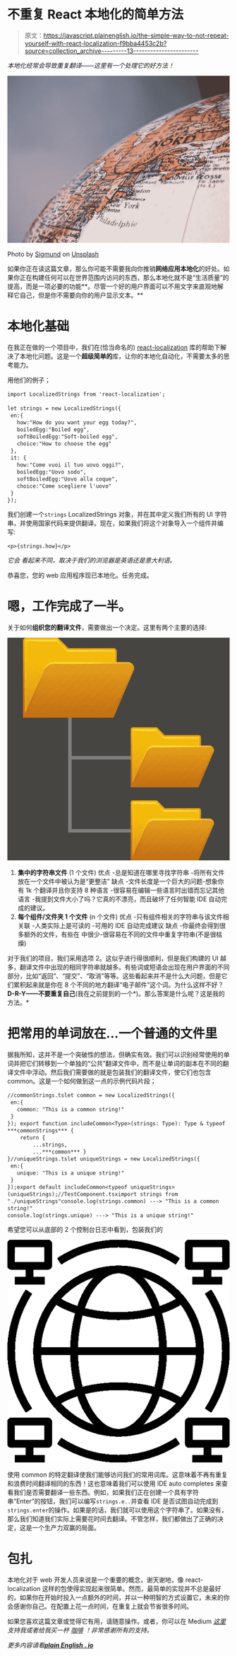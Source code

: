 # 不重复 React 本地化的简单方法

> 原文：<https://javascript.plainenglish.io/the-simple-way-to-not-repeat-yourself-with-react-localization-f9bba4453c2b?source=collection_archive---------13----------------------->

*本地化经常会导致重复翻译——这里有一个处理它的好方法！*

![](img/f80728b0d5b2a47f972fd5857c90055d.png)

Photo by [Sigmund](https://unsplash.com/@sigmund?utm_source=medium&utm_medium=referral) on [Unsplash](https://unsplash.com?utm_source=medium&utm_medium=referral)

如果你正在读这篇文章，那么你可能不需要我向你推销**网络应用本地化**的好处。如果你正在构建任何可以在世界范围内访问的东西，那么本地化就不是“生活质量”的提高，而是一项必要的功能**。尽管一个好的用户界面可以不用文字来直观地解释它自己，但是你不需要向你的用户显示文本。**

# 本地化基础

在我正在做的一个项目中，我们在(恰当命名的) [react-localization](https://www.npmjs.com/package/react-localization) 库的帮助下解决了本地化问题。这是一个**超级简单的**库，让你的本地化自动化，不需要太多的思考能力。

用他们的例子；

```
import LocalizedStrings from 'react-localization';

let strings = new LocalizedStrings({
 en:{
   how:"How do you want your egg today?",
   boiledEgg:"Boiled egg",
   softBoiledEgg:"Soft-boiled egg",
   choice:"How to choose the egg"
 },
 it: {
   how:"Come vuoi il tuo uovo oggi?",
   boiledEgg:"Uovo sodo",
   softBoiledEgg:"Uovo alla coque",
   choice:"Come scegliere l'uovo"
 }
});
```

我们创建一个`strings` LocalizedStrings 对象，并在其中定义我们所有的 UI 字符串，并使用国家代码来提供翻译。现在，如果我们将这个对象导入一个组件并编写:

```
<p>{strings.how}</p>
```

*它会* *看起来不同，取决于我们的浏览器是英语还是意大利语。*

恭喜您，您的 web 应用程序现已本地化。任务完成。

# 嗯，工作完成了一半。

关于如何**组织您的翻译文件**，需要做出一个决定。这里有两个主要的选择:

![](img/4d16418d8a481c7b8ae575bf5f29f6c7.png)

1.  **集中的字符串文件** (1 个文件)
    优点
    -总是知道在哪里寻找字符串
    -将所有文件放在一个文件中被认为是“更整洁”
    缺点
    -文件长度是一个巨大的问题-想象你有 1k 个翻译并且你支持 8 种语言
    -很容易在编辑一些语言时出错而忘记其他语言
    -我提到文件大小了吗？它真的不漂亮，而且破坏了任何智能 IDE 自动完成的建议。
2.  **每个组件/文件夹 1 个文件** (n 个文件)
    优点
    -只有组件相关的字符串与该文件相关联
    -人类实际上是可读的
    -可用的 IDE 自动完成建议
    缺点
    -你最终会得到很多额外的文件，有些在
    中很少-很容易在不同的文件中重复字符串(不是很枯燥)

对于我们的项目，我们采用选项 2。这似乎进行得很顺利，但是我们构建的 UI 越多，翻译文件中出现的相同字符串就越多。有些词或短语会出现在用户界面的不同部分，比如“返回”、“提交”、“取消”等等。这些看起来并不是什么大问题，但是它们累积起来就是你在 8 个不同的地方翻译“电子邮件”这个词。为什么这样不好？**D-R-Y——不要重复自己**(我在之前提到的一个*)。那么答案是什么呢？这是我的方法。*

# 把常用的单词放在…一个普通的文件里

据我所知，这并不是一个突破性的想法，但确实有效。我们可以识别经常使用的单词并把它们转移到一个单独的“公共”翻译文件中，而不是让单词的副本在不同的翻译文件中浮动。然后我们需要做的就是包装我们的翻译文件，使它们也包含 common。这是一个如何做到这一点的示例代码片段；

```
//commonStrings.tslet common = new LocalizedStrings({
 en:{
   common: "This is a common string!"
 }
}); export function includeCommon<Type>(strings: Type): Type & typeof ***commonStrings*** {
    return {
        ...strings,
        ...***common*** }
}//uniqueStrings.tslet uniqueStrings = new LocalizedStrings({
 en:{ 
   unique: "This is a unique string!"
 }
});export default includeCommon<typeof uniqueStrings>(uniqueStrings);//TestComponent.tsximport strings from "./uniqueStrings"console.log(strings.common) ---> "This is a common string!"
console.log(strings.unique) ---> "This is a unique string!"
```

希望您可以从底部的 2 个控制台日志中看到，包装我们的

![](img/e570391a4e63507505b1623269683ea0.png)

使用 common 的特定翻译使我们能够访问我们的常用词库。这意味着不再有重复和浪费时间翻译相同的东西！这也意味着我们可以使用 IDE auto completes 来查看我们是否需要翻译一些东西。例如，如果我们正在创建一个具有字符串“Enter”的按钮，我们可以编写`strings.e..`并查看 IDE 是否试图自动完成到`strings.enter`的操作。如果是的话，我们就可以使用这个字符串了。如果没有，那么我们知道我们实际上需要花时间去翻译。不管怎样，我们都做出了正确的决定，这是一个生产力双赢的局面。

# 包扎

本地化对于 web 开发人员来说是一个重要的概念，谢天谢地，像 react-localization 这样的包使得实现起来很简单。然而，最简单的实现并不总是最好的，如果你在开始时投入一点额外的时间，并以一种明智的方式设置它，未来的你会感谢你自己。在配置上花一点时间，在重复上就会节省很多时间。

如果您喜欢这篇文章或觉得它有用，请随意操作。或者，你可以在 Medium [*这里*](https://jamesmbrightman.medium.com/membership) *支持我或者给我买一杯* [*咖啡*](https://ko-fi.com/jamesbrightman) *！非常感谢所有的支持。*

*更多内容请看*[***plain English . io***](http://plainenglish.io/)